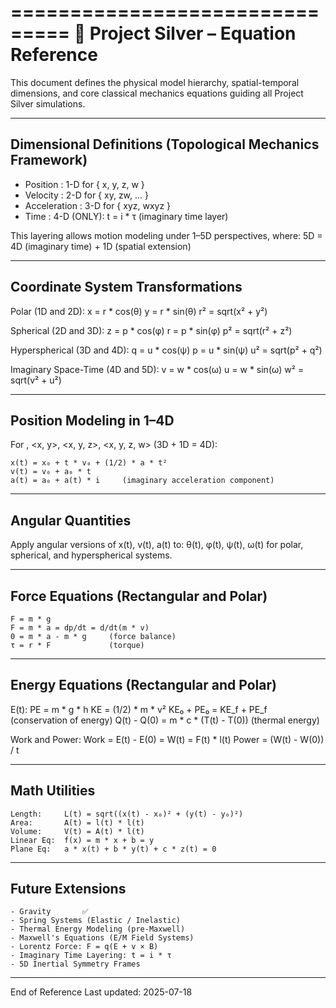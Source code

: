 ===============================
🧪 Project Silver – Equation Reference
===============================

This document defines the physical model hierarchy, spatial-temporal dimensions,
and core classical mechanics equations guiding all Project Silver simulations.

-------------------------------
Dimensional Definitions (Topological Mechanics Framework)
-------------------------------

- Position      : 1-D for { x, y, z, w }
- Velocity      : 2-D for { xy, zw, ... }
- Acceleration  : 3-D for { xyz, wxyz }
- Time          : 4-D (ONLY): t = i * τ   (imaginary time layer)

This layering allows motion modeling under 1–5D perspectives, where:
5D = 4D (imaginary time) + 1D (spatial extension)

-------------------------------
Coordinate System Transformations
-------------------------------

Polar (1D and 2D):
    x = r * cos(θ)
    y = r * sin(θ)
    r² = sqrt(x² + y²)

Spherical (2D and 3D):
    z = p * cos(φ)
    r = p * sin(φ)
    p² = sqrt(r² + z²)

Hyperspherical (3D and 4D):
    q = u * cos(ψ)
    p = u * sin(ψ)
    u² = sqrt(p² + q²)

Imaginary Space-Time (4D and 5D):
    v = w * cos(ω)
    u = w * sin(ω)
    w² = sqrt(v² + u²)

-------------------------------
Position Modeling in 1–4D
-------------------------------

For <x>, <x, y>, <x, y, z>, <x, y, z, w> (3D + 1D = 4D):

    x(t) = x₀ + t * v₀ + (1/2) * a * t²
    v(t) = v₀ + a₀ * t
    a(t) = a₀ + a(t) * i     (imaginary acceleration component)

-------------------------------
Angular Quantities
-------------------------------

Apply angular versions of x(t), v(t), a(t) to:
    θ(t), φ(t), ψ(t), ω(t) for polar, spherical, and hyperspherical systems.

-------------------------------
Force Equations (Rectangular and Polar)
-------------------------------

    F = m * g
    F = m * a = dp/dt = d/dt(m * v)
    0 = m * a - m * g     (force balance)
    τ = r * F             (torque)

-------------------------------
Energy Equations (Rectangular and Polar)
-------------------------------

E(t):
    PE = m * g * h
    KE = (1/2) * m * v²
    KE₀ + PE₀ = KE_f + PE_f       (conservation of energy)
    Q(t) - Q(0) = m * c * (T(t) - T(0))    (thermal energy)

Work and Power:
    Work   = E(t) - E(0) = W(t) = F(t) * l(t)
    Power  = (W(t) - W(0)) / t

-------------------------------
Math Utilities
-------------------------------

    Length:     L(t) = sqrt((x(t) - x₀)² + (y(t) - y₀)²)
    Area:       A(t) = l(t) * l(t)
    Volume:     V(t) = A(t) * l(t)
    Linear Eq:  f(x) = m * x + b = y
    Plane Eq:   a * x(t) + b * y(t) + c * z(t) = 0

-------------------------------
Future Extensions
-------------------------------

    - Gravity       ✅
    - Spring Systems (Elastic / Inelastic)
    - Thermal Energy Modeling (pre-Maxwell)
    - Maxwell's Equations (E/M Field Systems)
    - Lorentz Force: F = q(E + v × B)
    - Imaginary Time Layering: t = i * τ
    - 5D Inertial Symmetry Frames

-------------------------------
End of Reference
Last updated: 2025-07-18
